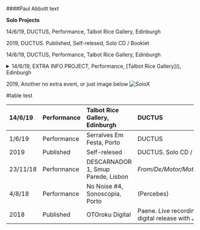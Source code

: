<!--<link rel="stylesheet" type="text/css" media="all" href="scratch. css" />!-->

<link href="../scratch/scratch.css" rel="stylesheet"></link>

####Paul Abbott
text

**Solo Projects**

14/6/19, DUCTUS, Performance, Talbot Rice Gallery, Edinburgh

2019, DUCTUS. Published, Self-relesed, Solo CD / Booklet

14/6/19, DUCTUS, Performance, Talbot Rice Gallery, Edinburgh 

<details><summary>
14/6/19, EXTRA INFO PROJECT, Performance, [Talbot Rice Gallery](), Edinburgh
</summary>
<iframe style="border: 0; width: 350px; height: 470px;" src="https://bandcamp.com/EmbeddedPlayer/album=53486902/size=large/bgcol=333333/linkcol=ffffff/tracklist=false/transparent=true/" seamless><a href="http://paul-abbott.bandcamp.com/album/ductus">Ductus by Paul Abbott</a></iframe>
</details> 

2019, Another no extra event, or just image below
![SoloX](https://img.discogs.com/UaEGyXTmH5L-ChV3NnZcUnYx1uk=/fit-in/600x600/filters:strip_icc():format(jpeg):mode_rgb():quality(90)/discogs-images/R-8528435-1463419989-8160.png.jpg)

#table test

|  14/6/19 | Performance | Talbot Rice Gallery, Edinburgh | DUCTUS |
| :--- | :--- | :--- | :--- |
|  1/6/19 | Performance | Serralves Em Festa, Porto | DUCTUS |
|  2019 | Published | Self-relesed | DUCTUS. Solo CD / Booklet |
|  23/11/18 | Performance | DESCARNADOR 1, Smup Parede, Lisbon | *From/De/Motor/Motor/To/Para/Seed/Semente* |
|  4/8/18 | Performance | No Noise #4, Sonoscopia, Porto | (Percebes) |
|  2018 | Published | OTOroku Digital | Paene. Live recording from Cafe OTO, double digital release with Jake Meginsky |
